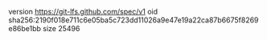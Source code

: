 version https://git-lfs.github.com/spec/v1
oid sha256:2190f018e711c6e05ba5c723dd11026a9e47e19a22ca87b6675f8269e86be1bb
size 25496
